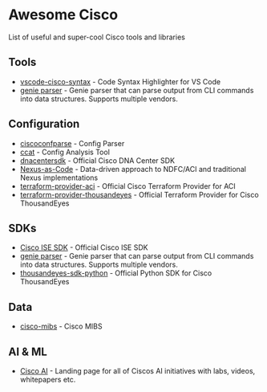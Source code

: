 # Awesome Cisco
List of useful and super-cool Cisco tools and libraries

## Tools
* [vscode-cisco-syntax](https://github.com/woodjme/vscode-cisco-syntax) - Code Syntax Highlighter for VS Code
* [genie parser](https://developer.cisco.com/docs/genie-docs/) - Genie parser that can parse output from CLI commands into data structures. Supports multiple vendors.

## Configuration
* [ciscoconfparse](https://github.com/mpenning/ciscoconfparse) - Config Parser
* [ccat](https://github.com/frostbits-security/ccat) - Config Analysis Tool
* [dnacentersdk](https://github.com/cisco-en-programmability/dnacentersdk) - Official Cisco DNA Center SDK
* [Nexus-as-Code](https://developer.cisco.com/docs/nexus-as-code/introduction/) - Data-driven approach to NDFC/ACI and traditional Nexus implementations
* [terraform-provider-aci](https://github.com/CiscoDevNet/terraform-provider-aci) - Official Cisco Terraform Provider for ACI
* [terraform-provider-thousandeyes](https://github.com/thousandeyes/terraform-provider-thousandeyes) - Official Terraform Provider for Cisco ThousandEyes

## SDKs
* [Cisco ISE SDK](https://github.com/CiscoISE/ciscoisesdk) - Official Cisco ISE SDK
* [genie parser](https://developer.cisco.com/docs/genie-docs/) - Genie parser that can parse output from CLI commands into data structures. Supports multiple vendors.
* [thousandeyes-sdk-python](https://github.com/thousandeyes/thousandeyes-sdk-python) - Official Python SDK for Cisco ThousandEyes

## Data
* [cisco-mibs](https://github.com/cisco/cisco-mibs) - Cisco MIBS

## AI & ML
* [Cisco AI](https://developer.cisco.com/site/ai/) - Landing page for all of Ciscos AI initiatives with labs, videos, whitepapers etc.
